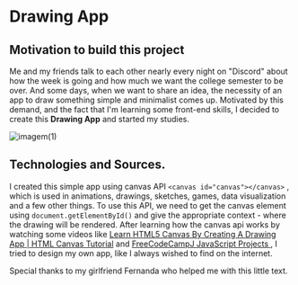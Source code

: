# Drawing App 

## Motivation to build this project 
Me and my friends talk to each other nearly every night on "Discord" about how the week is going and how much we want the college semester to be over. And some days, when we want to share an idea, the necessity of an app to draw something simple and minimalist comes up. Motivated by this demand, and the fact that I'm learning some front-end skills, I decided  to create this <strong>Drawing App</strong> and started my studies.

![imagem(1)](https://user-images.githubusercontent.com/78585520/151468714-11435194-a521-4386-bc9b-a91138ba3f69.jpg)



## Technologies and Sources. 
I created this simple app using canvas API ```<canvas id="canvas"></canvas>```
, which is used in animations, drawings, sketches, games, data visualization and a few other things.  To use this API, we need to get the canvas element using ```document.getElementById()``` and give the appropriate context - where the drawing will be rendered. After learning how the canvas api works by watching some videos like <a href="https://www.youtube.com/watch?v=3GqUM4mEYKA&t=225s&ab_channel=DevEd">Learn HTML5 Canvas By Creating A Drawing App | HTML Canvas Tutorial</a> and <a href="https://www.youtube.com/watch?v=3PHXvlpOkf4&t=8499s&ab_channel=freeCodeCamp.org">FreeCodeCampJ JavaScript Projects </a>, I tried to design my own app, like I always wished to find on the internet. 

Special thanks to my girlfriend Fernanda who helped me with this little text.





